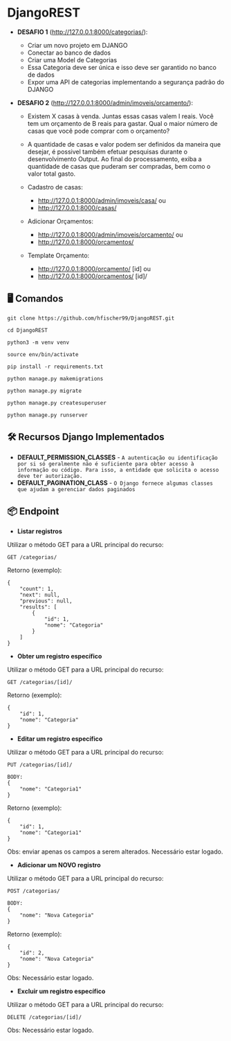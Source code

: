 # DjangoREST 
- **DESAFIO 1** (http://127.0.0.1:8000/categorias/):
  - Criar um novo projeto em DJANGO
  - Conectar ao banco de dados
  - Criar uma Model de Categorias
  - Essa Categoria deve ser única e isso deve ser garantido no banco de dados
  - Expor uma API de categorias implementando a segurança padrão do DJANGO


- **DESAFIO 2** (http://127.0.0.1:8000/admin/imoveis/orcamento/):
  - Existem X casas à venda. Juntas essas casas valem I reais. Você tem um orçamento de B reais para gastar. Qual o maior número de casas que você pode comprar com o orçamento?
  - A quantidade de casas e valor podem ser definidos da maneira que desejar, é possivel também efetuar pesquisas durante o desenvolvimento
Output. Ao final do processamento, exiba a quantidade de casas que puderam ser compradas, bem como o valor total gasto.
  

  - Cadastro de casas: 
    - http://127.0.0.1:8000/admin/imoveis/casa/ ou
    - http://127.0.0.1:8000/casas/
  - Adicionar Orçamentos: 
    - http://127.0.0.1:8000/admin/imoveis/orcamento/ ou 
    - http://127.0.0.1:8000/orcamentos/
  - Template Orçamento: 
    - http://127.0.0.1:8000/orcamento/ [id]  ou 
    - http://127.0.0.1:8000/orcamentos/ [id]/


## 🖥️ Comandos
```
git clone https://github.com/hfischer99/DjangoREST.git
```
```
cd DjangoREST
```
```
python3 -m venv venv
```
```
source env/bin/activate
```
```
pip install -r requirements.txt
```
```
python manage.py makemigrations
```
```
python manage.py migrate
```
```
python manage.py createsuperuser
```
```
python manage.py runserver
```
## 🛠️ Recursos Django Implementados

- **DEFAULT_PERMISSION_CLASSES** - `A autenticação ou identificação por si só geralmente não é suficiente para obter acesso à informação ou código. Para isso, a entidade que solicita o acesso deve ter autorização.`
- **DEFAULT_PAGINATION_CLASS** - `O Django fornece algumas classes que ajudam a gerenciar dados paginados`

## 📦 Endpoint

-  **Listar registros**

Utilizar o método GET para a URL principal do recurso:

    GET /categorias/
   
Retorno (exemplo):

    {
        "count": 1,
        "next": null,
        "previous": null,
        "results": [
            {
                "id": 1,
                "nome": "Categoria"
            }
        ]
    }

-  **Obter um registro específico**

Utilizar o método GET para a URL principal do recurso:

    GET /categorias/[id]/
   
Retorno (exemplo):

    {
	    "id": 1,
	    "nome": "Categoria"
    }

-  **Editar um registro específico**

Utilizar o método GET para a URL principal do recurso:

    PUT /categorias/[id]/

    BODY:
    {
        "nome": "Categoria1"
    }
   
Retorno (exemplo):

    {
	    "id": 1,
	    "nome": "Categoria1"
    }

Obs: enviar apenas os campos a serem alterados. Necessário estar logado.

-  **Adicionar um NOVO registro**

Utilizar o método GET para a URL principal do recurso:

    POST /categorias/

    BODY:
    {
        "nome": "Nova Categoria"
    }
   
Retorno (exemplo):

    {
	    "id": 2,
	    "nome": "Nova Categoria"
    }

Obs: Necessário estar logado.

-  **Excluir um registro específico**

Utilizar o método GET para a URL principal do recurso:

    DELETE /categorias/[id]/

Obs: Necessário estar logado.

